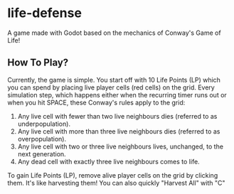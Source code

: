 # life-defense
A game made with Godot based on the mechanics of Conway's Game of Life!

## How To Play?
Currently, the game is simple. You start off with 10 Life Points (LP) which you can spend by placing live player cells (red cells) on the grid. Every simulation step, which happens either when the recurring timer runs out or when you hit SPACE, these Conway's rules apply to the grid:
1. Any live cell with fewer than two live neighbours dies (referred to as underpopulation).
2. Any live cell with more than three live neighbours dies (referred to as overpopulation).
3. Any live cell with two or three live neighbours lives, unchanged, to the next generation.
4. Any dead cell with exactly three live neighbours comes to life.

To gain Life Points (LP), remove alive player cells on the grid by clicking them. It's like harvesting them! You can also quickly "Harvest All" with "C"
